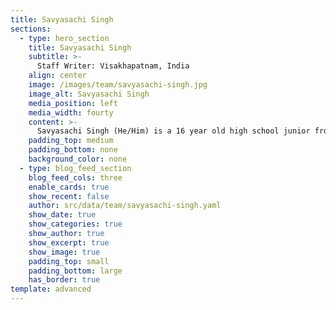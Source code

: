 ```yaml
---
title: Savyasachi Singh
sections:
  - type: hero_section
    title: Savyasachi Singh
    subtitle: >-
      Staff Writer: Visakhapatnam, India
    align: center
    image: /images/team/savyasachi-singh.jpg
    image_alt: Savyasachi Singh
    media_position: left
    media_width: fourty
    content: >-
      Savyasachi Singh (He/Him) is a 16 year old high school junior from India. He aspires to be a bureaucrat in the Indian Government. He is often intrigued by military and administrative history, physics, economics and social issues. He believes that social media activism a powerful tool to shape our society. He spends most of his time reading news articles, studying history and learning languages.
    padding_top: medium
    padding_bottom: none
    background_color: none
  - type: blog_feed_section
    blog_feed_cols: three
    enable_cards: true
    show_recent: false
    author: src/data/team/savyasachi-singh.yaml
    show_date: true
    show_categories: true
    show_author: true
    show_excerpt: true
    show_image: true
    padding_top: small
    padding_bottom: large
    has_border: true
template: advanced
---
```

